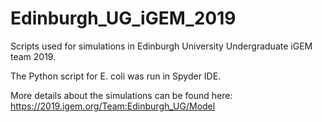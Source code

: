 # Edinburgh_UG_iGEM_2019
Scripts used for simulations in Edinburgh University Undergraduate iGEM team 2019.

The Python script for E. coli was run in Spyder IDE.

More details about the simulations can be found here: https://2019.igem.org/Team:Edinburgh_UG/Model

